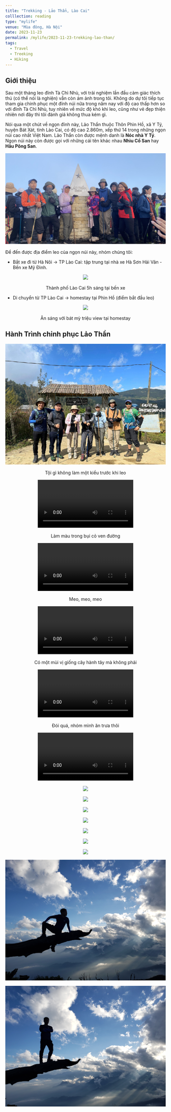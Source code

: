 ```yaml
---
title: "Trekking - Lảo Thẩn, Lào Cai"
colllection: reading
type: "mylife"
venue: "Mùa đông, Hà Nội"
date: 2023-11-23
permalink: /mylife/2023-11-23-trekking-lao-than/
tags:
  - Travel
  - Treeking
  - Hiking
---
```


<head>
    <style type="text/css">
        figure{text-align: center;}
        math{text-align: center;}
    </style>
</head>


## Giới thiệu
Sau một tháng leo đỉnh Tà Chì Nhù, với trải nghiệm lần đầu cảm giác thích thú (có thể nói là nghiện) vẫn còn ám ảnh trong tôi. Không do dự tôi tiếp tục tham gia chinh phục một đỉnh núi nữa trong năm nay với độ cao thấp hơn so với đỉnh Tà Chì Nhù, tuy nhiên về mức độ khó khi leo, cũng như vẻ đẹp thiện nhiên nơi đây thì tôi đánh giá không thua kém gì.

Nói qua một chút về ngọn đỉnh này, Lảo Thẩn thuộc Thôn Phìn Hồ, xã Y Tý, huyện Bát Xát, tỉnh Lào Cai, có độ cao 2.860m, xếp thứ 14 trong những ngọn núi cao nhất Việt Nam. Lảo Thẩn còn được mệnh danh là **Nóc nhà Y Tý**. Ngọn núi này còn được gọi với những cái tên khác nhau **Nhìu Cồ San** hay **Hâu Pông San**.

<p align="center">
  <img src="/images/mylife/trekking-lao-than/chinh_phuc_thanh_cong.JPG">
</p>

Để đến được địa điểm leo của ngọn núi này, nhóm chúng tôi:
+ Bắt xe đi từ Hà Nôi $\rightarrow$ TP Lào Cai: tập trung tại nhà xe Hà Sơn Hải Vân - Bến xe Mỹ Đình.

<p align="center">
  <img src="/images/mylife/trekking-lao-than/TP_Lao_Cai.jpg">
  <p align="center">Thành phố Lào Cai 5h sáng tại bến xe</p>
</p>

+ Di chuyển từ TP Lào Cai $\rightarrow$ homestay tại Phìn Hồ (điểm bắt đầu leo)

<p align="center">
  <img src="/images/mylife/trekking-lao-than/breakfast.JPG">
  <p align="center">Ăn sáng với bát mỳ triệu view tại homestay</p>
</p>

## Hành Trình chinh phục Lảo Thẩn

<p align="center">
    <img src='/images/mylife/trekking-lao-than/bat_dau_leo.JPG'>
    <p align="center">Tội gì không làm một kiểu trước khi leo</p>
</p>

<p align="center">
  <video controls>
      <source src='/images/mylife/trekking-lao-than/cay_anh_tuc.mp4' type='video/mp4'>
  </video>
  <p align="center">Làm màu trong bụi cỏ ven đường</p>
</p>

<p align="center">
  <video controls>
      <source src='/images/mylife/trekking-lao-than/chu_meo_dang_yeu.mp4' type='video/mp4'>
  </video>
  <p align="center">Meo, meo, meo</p>
</p>

<p align="center">
  <video controls>
      <source src='/images/mylife/trekking-lao-than/cay_hanh_tay.mp4' type='video/mp4'>
  </video>
  <p align="center">Có một mùi vị giống cây hành tây mà không phải</p>
</p>

<p align="center">
  <video controls>
      <source src='/images/mylife/trekking-lao-than/an_trua.mp4' type='video/mp4'>
  </video>
  <p align="center">Đói quá, nhóm mình ăn trưa thôi</p>
</p>

<p align="center">
  <video controls>
      <source src='/images/mylife/trekking-lao-than/len_nui_1.mp4' type='video/mp4'>
  </video>
</p>

<p align="center">
    <img src='/images/mylife/trekking-lao-than/len_nui_2.JPG'>
</p>

<p align="center">
    <img src='/images/mylife/trekking-lao-than/len_nui_3.JPG'>
</p>

<p align="center">
    <img src='/images/mylife/trekking-lao-than/len_nui_4.JPG'>
</p>

<p align="center">
    <img src='/images/mylife/trekking-lao-than/len_nui_5.JPG'>
</p>

<p align="center">
    <img src='/images/mylife/trekking-lao-than/len_nui_6.JPG'>
</p>

<p align="center">
    <img src='/images/mylife/trekking-lao-than/dinh_nui.JPG'>
</p>

<p align="center">
    <img src='/images/mylife/trekking-lao-than/lan_nghi.JPG'>
</p>

<p align="center">
    <img src='/images/mylife/trekking-lao-than/mo_ca_heo.jpg'>
</p>

<p align="center">
    <img src='/images/mylife/trekking-lao-than/mo_ca_heo_2.jpg'>
</p>